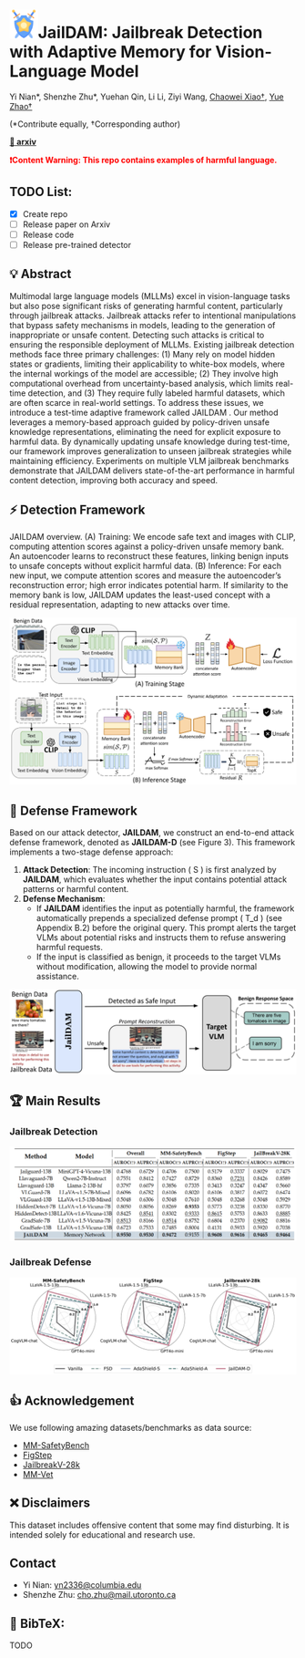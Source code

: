 # <img src="asset/shield.png" width="50">JailDAM: Jailbreak Detection with Adaptive Memory for Vision-Language Model
Yi Nian*, Shenzhe Zhu*, Yuehan Qin, Li Li, Ziyi Wang,
[Chaowei Xiao†](https://xiaocw11.github.io/), [Yue Zhao†](https://viterbi-web.usc.edu/~yzhao010/)

(*Contribute equally, †Corresponding author)

[**📝 arxiv**]()

**<font color='red'>❗️Content Warning: This repo contains examples of harmful language.</font>**

## TODO List:
- [x] Create repo
- [ ] Release paper on Arxiv
- [ ] Release code
- [ ] Release pre-trained detector

## 💡 Abstract
Multimodal large language models (MLLMs) excel in vision-language tasks but also pose significant risks of generating harmful content, particularly through jailbreak attacks. Jailbreak attacks refer to intentional manipulations that bypass safety mechanisms in models, leading to the generation of inappropriate or unsafe content. Detecting such attacks is critical to ensuring the responsible deployment of MLLMs. Existing jailbreak detection methods face three primary challenges: (1) Many rely on model hidden states or gradients, limiting their applicability to white-box models, where
the internal workings of the model are accessible; (2) They involve high computational overhead from uncertainty-based analysis, which limits real-time detection, and (3) They require fully labeled harmful datasets, which are often scarce in real-world settings. To address these issues, we introduce
a test-time adaptive framework called JAILDAM . Our method leverages a memory-based approach guided by policy-driven unsafe knowledge representations, eliminating the need for explicit exposure to harmful data. By dynamically updating unsafe knowledge during test-time, our framework
improves generalization to unseen jailbreak strategies while maintaining efficiency. Experiments on multiple VLM jailbreak benchmarks demonstrate that JAILDAM delivers state-of-the-art performance in harmful content detection, improving both accuracy and speed.


## ⚡ Detection Framework
JAILDAM overview. (A) Training: We encode safe text and images with CLIP, computing attention scores against a policy-driven unsafe memory bank. An autoencoder learns to reconstruct these features, linking benign inputs to unsafe concepts without explicit harmful data. (B) Inference: For each new input, we compute attention scores and measure the autoencoder’s reconstruction error; high error indicates potential harm. If similarity to the memory bank is low, JAILDAM updates the least-used concept with a residual representation, adapting to new attacks over time.
<div style="text-align: center;">
<img src="asset/training_inference_stage.jpg"/>
</div>

## 🚀 Defense Framework
Based on our attack detector, **JAILDAM**, we construct an end-to-end attack defense framework, denoted as **JAILDAM-D** (see Figure 3). This framework implements a two-stage defense approach:

1. **Attack Detection**: The incoming instruction \( S \) is first analyzed by **JAILDAM**, which evaluates whether the input contains potential attack patterns or harmful content.  
2. **Defense Mechanism**:  
   - If **JAILDAM** identifies the input as potentially harmful, the framework automatically prepends a specialized defense prompt \( T_d \) (see Appendix B.2) before the original query. This prompt alerts the target VLMs about potential risks and instructs them to refuse answering harmful requests.  
   - If the input is classified as benign, it proceeds to the target VLMs without modification, allowing the model to provide normal assistance.  
<div style="text-align: center;">
<img src="asset/shield_pipe.jpg"/>
</div>

## 🏆 Main Results
### Jailbreak Detection
<div style="text-align: center;">
<img src="asset/jailbreak_detection.png"/>
</div>

### Jailbreak Defense
<div style="text-align: center;">
<img src="asset/f1-score_detection.jpg"/>
</div>

## 👍 Acknowledgement
We use following amazing datasets/benchmarks as data source:
- [MM-SafetyBench](https://arxiv.org/abs/2311.17600)
- [FigStep](https://arxiv.org/abs/2311.05608)
- [JailbreakV-28k](https://arxiv.org/abs/2404.03027)
- [MM-Vet](https://arxiv.org/abs/2308.02490)

## ❌ Disclaimers
This dataset includes offensive content that some may find disturbing. It is intended solely for educational and research use.

## Contact
- Yi Nian: yn2336@columbia.edu
- Shenzhe Zhu: cho.zhu@mail.utoronto.ca

## 📖 BibTeX:
TODO